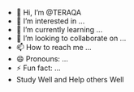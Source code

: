 - 👋 Hi, I’m @TERAQA
- 👀 I’m interested in ...
- 🌱 I’m currently learning ...
- 💞️ I’m looking to collaborate on ...
- 📫 How to reach me ...
- 😄 Pronouns: ...
- ⚡ Fun fact: ...
- Study Well and Help others Well

<!---
TERAQA/TERAQA is a ✨ special ✨ repository because its `README.md` (this file) appears on your GitHub profile.
You can click the Preview link to take a look at your changes.
--->
